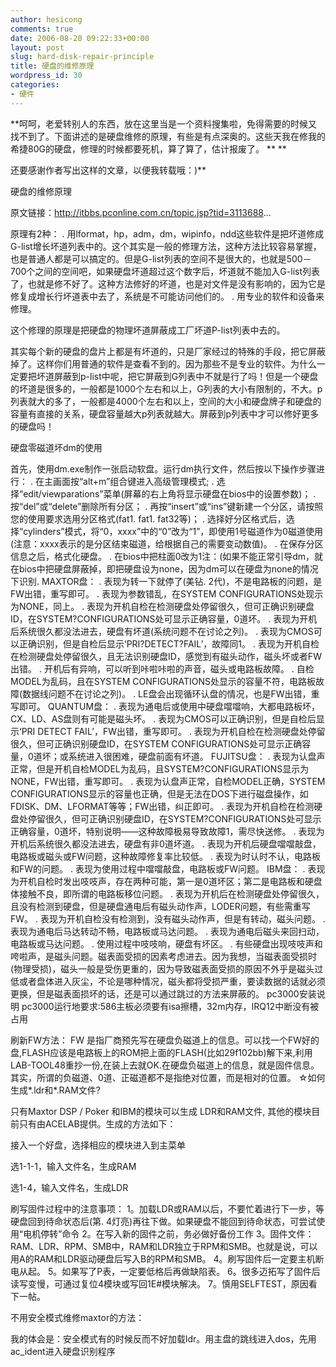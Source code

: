 ```yaml
---
author: hesicong
comments: true
date: 2006-08-20 09:22:33+00:00
layout: post
slug: hard-disk-repair-principle
title: 硬盘的维修原理
wordpress_id: 30
categories:
- 硬件
---
```


**呵呵，老爱转别人的东西，放在这里当是一个资料搜集啦，免得需要的时候又找不到了。下面讲述的是硬盘维修的原理，有些是有点深奥的。这些天我在修我的希捷80G的硬盘，修理的时候都要死机，算了算了，估计报废了。 **
**

还要感谢作者写出这样的文章，以便我转载哦：)**


硬盘的维修原理


原文链接：http://itbbs.pconline.com.cn/topic.jsp?tid=3113688...

原理有2种：
. 用lformat，hp，adm，dm，wipinfo，ndd这些软件是把坏道修成G-list增长坏道列表中的。这个其实是一般的修理方法，这种方法比较容易掌握，也是普通人都是可以搞定的。但是G-list列表的空间不是很大的，也就是500－700个之间的空间吧，如果硬盘坏道超过这个数字后，坏道就不能加入G-list列表了，也就是修不好了。这种方法修好的坏道，也是对文件是没有影响的，因为它是修复成增长行坏道表中去了，系统是不可能访问他们的。
. 用专业的软件和设备来修理。

这个修理的原理是把硬盘的物理坏道屏蔽成工厂坏道P-list列表中去的。

其实每个新的硬盘的盘片上都是有坏道的，只是厂家经过的特殊的手段，把它屏蔽掉了。这样你们用普通的软件是查看不到的。因为那些不是专业的软件。为什么一定要把坏道屏蔽到p-list中呢，把它屏蔽到G列表中不就是行了吗！但是一个硬盘的坏道是很多的，一般都是1000个左右和以上，G列表的大小有限制的，不大。p列表就大的多了，一般都是4000个左右和以上，空间的大小和硬盘牌子和硬盘的容量有直接的关系，硬盘容量越大p列表就越大。屏蔽到p列表中才可以修好更多的硬盘吗！

硬盘零磁道坏dm的使用

首先，使用dm.exe制作一张启动软盘。运行dm执行文件，然后按以下操作步骤进行：
. 在主画面按“alt+m”组合键进入高级管理模式;
. 选择“edit/viewparations”菜单(屏幕的右上角将显示硬盘在bios中的设置参数)；
. 按“del”或“delete”删除所有分区；
. 再按“insert”或“ins”键新建一个分区，请按照您的使用要求选用分区格式(fat1. fat1. fat32等)；
. 选择好分区格式后，选择“cylinders”模式，将“0，xxxx”中的“0”改为“1”，即使用1号磁道作为0磁道使用(注意：xxxx表示的是分区结束磁道，给根据自己的需要变动数值)。
. 在保存分区信息之后，格式化硬盘。
. 在bios中把柱面0改为1注：(如果不能正常引导dm，就在bios中把硬盘屏蔽掉，即把硬盘设为none，因为dm可以在硬盘为none的情况下识别.
MAXTOR盘：
. 表现为转一下就停了(美钻. 2代)，不是电路板的问题，是FW出错，重写即可。
. 表现为参数错乱，在SYSTEM CONFIGURATIONS处现示为NONE，同上。
. 表现为开机自检在检测硬盘处停留很久，但可正确识别硬盘ID，在SYSTEM?CONFIGURATIONS处可显示正确容量，0道坏。
. 表现为开机后系统很久都没法进去，硬盘有坏道(系统问题不在讨论之列)。
. 表现为CMOS可以正确识别，但是自检后显示‘PRI?DETECT?FAIL’，故障同1。
. 表现为开机自检在检测硬盘处停留很久，且无法识别硬盘ID，感觉到有磁头动作，磁头坏或者FW出错。
. 开机后有异响，可以听到咔啦咔啦的声音，磁头或电路板故障。
. 自检MODEL为乱码，且在SYSTEM CONFIGURATIONS处显示的容量不符，电路板故障(数据线问题不在讨论之列)。
. LE盘会出现循环认盘的情况，也是FW出错，重写即可。
QUANTUM盘：
. 表现为通电后或使用中硬盘噹噹响，大都电路板坏，CX、LD、AS盘则有可能是磁头坏。
. 表现为CMOS可以正确识别，但是自检后显示‘PRI DETECT FAIL’，FW出错，重写即可。
. 表现为开机自检在检测硬盘处停留很久，但可正确识别硬盘ID，在SYSTEM CONFIGURATIONS处可显示正确容量，0道坏；或系统进入很困难，硬盘前面有坏道。
FUJITSU盘：
. 表现为认盘声正常，但是开机自检MODEL为乱码，且SYSTEM?CONFIGURATIONS显示为NONE，FW出错，重写即可。
. 表现为认盘声正常，自检MODEL正确，SYSTEM CONFIGURATIONS显示的容量也正确，但是无法在DOS下进行磁盘操作，如FDISK、DM、LFORMAT等等；FW出错，纠正即可。
. 表现为开机自检在检测硬盘处停留很久，但可正确识别硬盘ID，在SYSTEM?CONFIGURATIONS处可显示正确容量，0道坏，特别说明——这种故障极易导致故障1，需尽快送修。
. 表现为开机后系统很久都没法进去，硬盘有非0道坏道。
. 表现为开机后硬盘噹噹敲盘，电路板或磁头或FW问题，这种故障修复率比较低。
. 表现为时认时不认，电路板和FW的问题。
. 表现为使用过程中噹噹敲盘，电路板或FW问题。
IBM盘：
. 表现为开机自检时发出吱吱声，存在两种可能，第一是0道坏区；第二是电路板和硬盘体接触不良，即所谓的电路板移位问题。
. 表现为开机后在检测硬盘处停留很久，且没有检测到硬盘，但是硬盘通电后有磁头动作声，LODER问题，有些需重写FW。
. 表现为开机自检没有检测到，没有磁头动作声，但是有转动，磁头问题。
. 表现为通电后马达转动不畅，电路板或马达问题。
. 表现为通电后磁头来回扫动，电路板或马达问题。
. 使用过程中吱吱响，硬盘有坏区。
. 有些硬盘出现吱吱声和咵啦声，是磁头问题。磁表面受损的因素考虑进去。因为我想，当磁表面受损时(物理受损)，磁头一般是受伤更重的，因为导致磁表面受损的原因不外乎是磁头过低或者盘体进入灰尘，不论是哪种情况，磁头都将受损严重，要读数据的话就必须更换，但是磁表面损坏的话，还是可以通过跳过的方法来屏蔽的。
pc3000安装说明
pc3000运行地要求:586主板必须要有isa擦槽，32m内存，IRQ12中断没有被占用

刷新FW方法：
FW 是指厂商预先写在硬盘负磁道上的信息。可以找一个FW好的盘,FLASH应该是电路板上的ROM把上面的FLASH(比如29f102bb)解下来,利用 LAB-TOOL48重抄一份,在装上去就OK.在硬盘负磁道上的信息，就是固件信息。其实，所谓的负磁道、0道、正磁道都不是指绝对位置，而是相对的位置。
☆如何生成*.ldr和*.RAM文件?

只有Maxtor DSP / Poker 和IBM的模块可以生成 LDR和RAM文件, 其他的模块目前只有由ACELAB提供。生成的方法如下：

接入一个好盘，选择相应的模块进入到主菜单

选1-1-1，输入文件名，生成RAM

选1-4，输入文件名，生成LDR

刷写固件过程中的注意事项：
1。加载LDR或RAM以后，不要忙着进行下一步，等硬盘回到待命状态后(第. 4灯亮)再往下做。如果硬盘不能回到待命状态，可尝试使用“电机停转”命令
2。在写入新的固件之前，务必做好备份工作
3。固件文件：RAM、LDR、RPM、SMB中，RAM和LDR独立于RPM和SMB。也就是说，可以用A的RAM和LDR驱动硬盘后写入B的RPM和SMB。
4。刷写固件后一定要主机断电从起。
5。如果写了P表，一定要低格后再做缺陷表。
6。很多迈拓写了固件后读写变慢，可通过复位4模块或写回1E#模块解决。
7。慎用SELFTEST，原因看下一帖。

不用安全模式维修maxtor的方法：

我的体会是：安全模式有的时候反而不好加载ldr。用主盘的跳线进入dos，先用ac_ident进入硬盘识别程序
